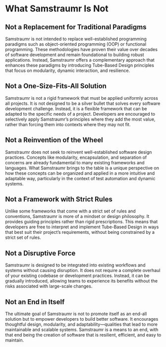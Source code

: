 # What Samstraumr Is Not

## Not a Replacement for Traditional Paradigms

Samstraumr is not intended to replace well-established programming paradigms such as object-oriented programming (OOP) or functional programming. These methodologies have proven their value over decades of software development and remain foundational to building robust applications. Instead, Samstraumr offers a complementary approach that enhances these paradigms by introducing Tube-Based Design principles that focus on modularity, dynamic interaction, and resilience.

## Not a One-Size-Fits-All Solution

Samstraumr is not a rigid framework that must be applied uniformly across all projects. It is not designed to be a silver bullet that solves every software development challenge. Instead, it is a flexible framework that can be adapted to the specific needs of a project. Developers are encouraged to selectively apply Samstraumr’s principles where they add the most value, rather than forcing them into contexts where they may not fit.

## Not a Reinvention of the Wheel

Samstraumr does not seek to reinvent well-established software design practices. Concepts like modularity, encapsulation, and separation of concerns are already fundamental to many existing frameworks and languages. What Samstraumr brings to the table is a unique perspective on how these concepts can be organized and applied in a more intuitive and adaptable way, particularly in the context of test automation and dynamic systems.

## Not a Framework with Strict Rules

Unlike some frameworks that come with a strict set of rules and conventions, Samstraumr is more of a mindset or design philosophy. It provides guiding principles rather than rigid prescriptions. This means that developers are free to interpret and implement Tube-Based Design in ways that best suit their project’s requirements, without being constrained by a strict set of rules.

## Not a Disruptive Force

Samstraumr is designed to be integrated into existing workflows and systems without causing disruption. It does not require a complete overhaul of your existing codebase or development practices. Instead, it can be gradually introduced, allowing teams to experience its benefits without the risks associated with large-scale changes.

## Not an End in Itself

The ultimate goal of Samstraumr is not to promote itself as an end-all solution but to empower developers to build better software. It encourages thoughtful design, modularity, and adaptability—qualities that lead to more maintainable and scalable systems. Samstraumr is a means to an end, with that end being the creation of software that is resilient, efficient, and easy to maintain.


